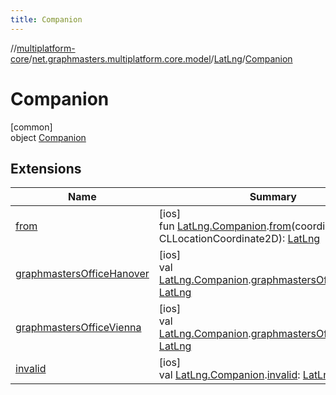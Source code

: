 ```yaml
---
title: Companion
---
```

//[multiplatform-core](../../../../index.html)/[net.graphmasters.multiplatform.core.model](../../index.html)/[LatLng](../index.html)/[Companion](index.html)



# Companion



[common]\
object [Companion](index.html)



## Extensions


| Name | Summary |
|---|---|
| [from](../../../net.graphmasters.multiplatform.core.model.latLng/from.html) | [ios]<br>fun [LatLng.Companion](index.html#1461150996%2FExtensions%2F-708110912).[from](../../../net.graphmasters.multiplatform.core.model.latLng/from.html)(coordinate: CLLocationCoordinate2D): [LatLng](../index.html#94959378%2FExtensions%2F-708110912) |
| [graphmastersOfficeHanover](../../../net.graphmasters.multiplatform.core.model.latLng/graphmasters-office-hanover.html) | [ios]<br>val [LatLng.Companion](index.html#1461150996%2FExtensions%2F-708110912).[graphmastersOfficeHanover](../../../net.graphmasters.multiplatform.core.model.latLng/graphmasters-office-hanover.html): [LatLng](../index.html#94959378%2FExtensions%2F-708110912) |
| [graphmastersOfficeVienna](../../../net.graphmasters.multiplatform.core.model.latLng/graphmasters-office-vienna.html) | [ios]<br>val [LatLng.Companion](index.html#1461150996%2FExtensions%2F-708110912).[graphmastersOfficeVienna](../../../net.graphmasters.multiplatform.core.model.latLng/graphmasters-office-vienna.html): [LatLng](../index.html#94959378%2FExtensions%2F-708110912) |
| [invalid](../../../net.graphmasters.multiplatform.core.model.latLng/invalid.html) | [ios]<br>val [LatLng.Companion](index.html#1461150996%2FExtensions%2F-708110912).[invalid](../../../net.graphmasters.multiplatform.core.model.latLng/invalid.html): [LatLng](../index.html#94959378%2FExtensions%2F-708110912) |

